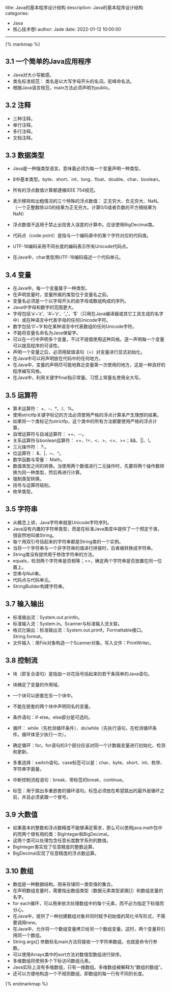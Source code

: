 title: Java的基本程序设计结构
description: Java的基本程序设计结构
categories: 
  - Java
  - 核心技术卷I
author: Jade
date: 2022-01-12 10:00:00
---

{% markmap %}

## 3.1 一个简单的Java应用程序
- Java对大小写敏感。
- 类名标准规范： 类名是以大写字母开头的名词。驼峰命名法。
- 根据Java语言规范，main方法必须声明为public。

## 3.2 注释
- 三种注释。
- 单行注释。
- 多行注释。
- 文档注释。

## 3.3 数据类型
- Java是一种强类型语言。意味着必须为每一个变量声明一种类型。
- 8中基本类型。byte、short、int、long、float、double、char、boolean。

- 所有的浮点数值计算都遵循IEEE 754规范。
- 表示移除和出粗情况的三个特殊的浮点数值： 正无穷大、负无穷大、NaN。（一个正整数除以0的结果为正无穷大。计算0/0或者负数的平方根结果为NaN）
- 浮点数值不适用于禁止出现舍入误差的计算中。应该使用BigDecimal类。

- 代码点（code point）是指与一个编码表中的某个字符对应的代码值。
- UTF-16编码采用不同长度的编码表示所有Unicode代码点。
- 在Java中，char类型用UTF-16编码描述一个代码单元。

## 3.4 变量
- 在Java中，每一个变量属于一种类型。
- 在声明变量时，变量所属的类型位于变量名之前。
- 变量名必须是一个以字母开头的由字母或数组构成的序列。
- Java中字母和数字的范围更大。
- 字母包括‘a’~‘z’、‘A’~‘z’、‘_’、‘$’（只用在Java编译器或其它工具生成的名字中）或在种语言中代表字母的任何Unicode字符。
- 数字包括‘0’~‘9’和在某种语言中代表数组的任何Unicode字符。
- 不能将变量名命名为Java保留字。
- 可以在一行中声明多个变量，不过不提倡使用这种风格。逐一声明每一个变量可以提高程序的可读性。
- 声明一个变量之后，必须用赋值语句（=）对变量进行显式初始化。
- 在Java中可以将声明放在代码中的任何地方。
- 在Java中，变量的声明尽可能地靠近变量第一次使用的地方，这是一种良好的程序编写风格。
- 在Java中，利用关键字final指示常量。习惯上常量名使用全大写。

## 3.5 运算符
- 算术运算符： +、-、*、/、%。
- 使用strictfp关键字标记的方法必须使用严格的浮点计算来产生理想的结果。
- 如果将一个类标记为strictfp，这个类中的所有方法都要使用严格的浮点计算。
- 自增运算符与自减运算符： ++、--。
- 关系运算符与boolean运算符： ==、!=、<、>、<=、>=；&&、||、!。
- 三元操作符： ?:。
- 位运算符： &、|、~、^。
- 数学函数与常量： Math。
- 数值类型之间的转换。当使用两个数值进行二元操作时，先要将两个操作数转换为同一种类型，然后再进行计算。
- 强制类型转换。
- 括号与运算符级别。
- 枚举类型。

## 3.5 字符串
- 从概念上讲，Java字符串就是Unicode字符序列。
- Java没有内置的字符串类型，而是在标准Java类库中提供了一个预定于类，很自然地叫做String。
- 每个用双引号括起来的字符串都是String类的一个实例。
- 当将一个字符串与一个非字符串的值进行拼接时，后者被转换成字符串。
- String类没有提供用于修改字符串的方法。
- equals，检测两个字符串是否相等；==，确定两个字符串是否放置在同一位置上。
- 空串与Null串。
- 代码点与代码单元。
- StringBuilder构建字符串。

## 3.7 输入输出
- 标准输出流：System.out.println。
- 标准输入流：System.in。Scanner与标准输入流关联。
- 格式化输出：标准输出流：System.out.printf。Formattable接口。String.format。
- 文件输入：用File对象构造一个Scanner对象。写入文件：PrintWriter。

## 3.8 控制流
- 块（即复合语句）是指由一对花括号括起来的若干条简单的Java语句。
- 块确定了变量的作用域。
- 一个块可以嵌套在另一个块中。
- 不能在嵌套的两个块中声明同名的变量。

- 条件语句：if-else。else部分是可选的。
- 循环： while（先检测循环条件）、do/while（先执行语句，在检测循环条件。循环体至少执行一次）。
- 确定循环：for。for语句的3个部分应该对同一个计数器变量进行初始化、检测和更新。
- 多重选择：switch语句。case标签可以是：char、byte、short、int、枚举、字符串字面量。
- 中断控制流程语句：break、带标签的break、continue。
- 标签：用于跳出多重嵌套的循环语句。标签必须放在希望跳出的最外层循环之前，并且必须紧跟一个冒号。

## 3.9 大数值
- 如果基本的整数和浮点数精度不能够满足需求，那么可以使用java.math包中的而两个很有用的类：BigInteger和BigDecimal。
- 这两个类可以处理包含任意长度数字系列的数值。
- BigInteger类实现了任意精度的整数运算。
- BigDecimal实现了任意精度的浮点数运算。

## 3.10 数组
- 数组是一种数据结构，用来存储同一类型值的集合。
- 在声明数组变量时，需要指出数组类型（数据元素类型紧跟[]）和数组变量的名字。
- for each循环，可以用来依次处理数组中的每个元素，而不必为指定下标值而分心。
- 在Java中，提供了一种创建数组对象并同时赋予初始值的简化书写形式，不需要调用new。
- 在Java中，允许将一个数组变量拷贝给另一个数组变量。这时，两个变量将引用同一个数组。
- String args[] 参数标名main方法将接收一个字符串数组，也就是命令行参数。
- 可以使用Arrays类中的sort方法对数值型数组进行排序。
- 多维数组将使用多个下标访问数组元素。
- Java实际上没有多维数组，只有一维数组。多维数组被解释为“数组的数组”。
- 还可以方便地构造一个不规则数组，即数组的每一行有不同的长度。

{% endmarkmap %}
